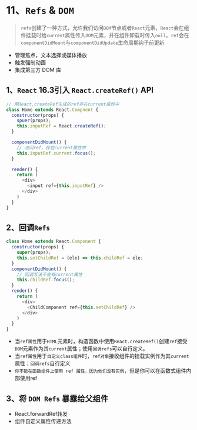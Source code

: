 # 11、`Refs` & `DOM`

> `refs`创建了一种方式，允许我们访问`DOM`节点或者`React`元素，`React`会在组件挂载时给`current`属性传入`DOM`元素，并在组件卸载时传入`null`，`ref`会在`componentDidMount`与`componentDidUpdate`生命周期钩子前更新

  + 管理焦点，文本选择或媒体播放
  + 触发强制动画
  + 集成第三方 DOM 库

## 1、`React` 16.3引入 `React.createRef()` API

```js
// 用React.createRef生成的ref存在current属性中
class Home extends React.Compnent {
  constructor(props) {
    spuer(props);
    this.inputRef = React.createRef();
  }

  componentDidMount() {
    // 访问ref，存在current属性中
    this.inputRef.current.focus();
  }

  render() {
    return (
      <div>
        <input ref={this.inputRef} />
      </div>
    )
  }
}
```

## 2、回调`Refs`

```js
class Home extends React.Component {
  constructor(props) {
    super(props);
    this.setChildRef = (ele) => this.childRef = ele;
  }
  componentDidMount() {
    // 回调写法不会有current属性
    this.childRef.focus();
  }
  render() {
    return (
      <div>
        <ChildComponent ref={this.setChildRef} />
      </div>
    )
  }
}
```

* 当`ref属性`用于`HTML`元素时，构造函数中使用`React.createRef()`创建`ref`接受`DOM`元素作为其`current`属性；使用`回调refs`可以自行定义。
* 当`ref属性`用于`自定义class组件`时，`ref对象`接收组件的挂载实例作为其`current`属性；`回调refs`自行定义
* `你不能在函数组件上使用 ref 属性，因为他们没有实例`，但是你可以在函数式组件内部使用ref

## 3、将 `DOM Refs` 暴露给父组件

  * React.forwardRef转发
  * 组件自定义属性传递方法